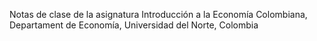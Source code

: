 Notas de clase de la asignatura Introducción a la Economía Colombiana, Departament de Economía, Universidad del Norte, Colombia
